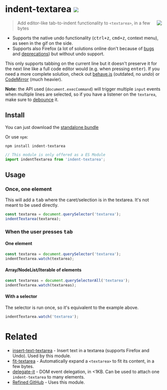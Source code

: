 # indent-textarea [![][badge-gzip]](#link-npm)

  [badge-gzip]: https://img.shields.io/bundlephobia/minzip/indent-textarea.svg?label=gzipped
  [link-npm]: https://www.npmjs.com/package/indent-textarea

<img align="right" src="https://user-images.githubusercontent.com/1402241/33802977-beb8497c-ddbf-11e7-899c-698d89298de4.gif">

> Add editor-like tab-to-indent functionality to `<textarea>`, in a few bytes

- Supports the native undo functionality (<kbd>ctrl+z</kbd>, <kbd>cmd+z</kbd>, context menu), as seen in the gif on the side.
- Supports also Firefox (a lot of solutions online don't because of [bugs](https://bugzilla.mozilla.org/show_bug.cgi?id=1220696) and [deprecations](https://www.chromestatus.com/features/5718803933560832)) but without undo support.

This only supports tabbing on the current line but it doesn't preserve it for the next line like a full code editor would (e.g. when pressing <kbd>enter</kbd>). If you need a more complete solution, check out [behave.js](https://github.com/jakiestfu/Behave.js) (outdated, no _undo_) or [CodeMirror](https://github.com/codemirror/CodeMirror) (much heavier).

**Note:** the API used (`document.execCommand`) will trigger multiple `input` events when multiple lines are selected, so if you have a listener on the `textarea`, make sure to [debounce](https://github.com/sindresorhus/debounce-fn) it.

## Install

You can just download the [standalone bundle](https://packd.fregante.now.sh/indent-textarea)

Or use `npm`:

```
npm install indent-textarea
```

```js
// This module is only offered as a ES Module
import indentTextarea from 'indent-textarea';
```

## Usage

### Once, one element

This will add a <kbd>tab</kbd> where the caret/selection is in the textarea. It's not meant to be used directly.

```js
const textarea = document.querySelector('textarea');
indentTextarea(textarea);
```

### When the user presses <kbd>tab</kbd>

#### One element

```js
const textarea = document.querySelector('textarea');
indentTextarea.watch(textarea);
```

#### Array/NodeList/Iterable of elements

```js
const textareas = document.querySelectorAll('textarea');
indentTextarea.watch(textareas);
```

#### With a selector

The selector is run once, so it's equivalent to the example above.

```js
indentTextarea.watch('textarea');
```

# Related

- [insert-text-textarea](https://github.com/fregante/insert-text-textarea) - Insert text in a textarea (supports Firefox and Undo). Used by this module.
- [fit-textarea](https://github.com/fregante/fit-textarea) - Automatically expand a `<textarea>` to fit its content, in a few bytes.
- [delegate-it](https://github.com/fregante/delegate-it) - DOM event delegation, in <1KB. Can be used to attach one `indent-textarea` to many elements.
- [Refined GitHub](https://github.com/sindresorhus/refined-github) - Uses this module.
